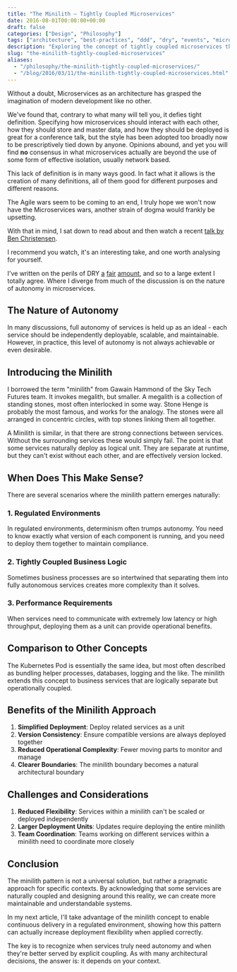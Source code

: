 ```yaml
---
title: "The Minilith – Tightly Coupled Microservices"
date: 2016-08-01T00:00:00+00:00
draft: false
categories: ["Design", "Philosophy"]
tags: ["architecture", "best-practices", "ddd", "dry", "events", "microservices", "technology"]
description: "Exploring the concept of tightly coupled microservices that deploy as a logical unit"
slug: "the-minilith-tightly-coupled-microservices"
aliases:
  - "/philosophy/the-minilith-tightly-coupled-microservices/"
  - "/blog/2016/03/11/the-minilith-tightly-coupled-microservices.html"
---
```


Without a doubt, Microservices as an architecture has grasped the imagination of modern development like no other.

We've found that, contrary to what many will tell you, it defies tight definition. Specifying how microservices should interact with each other, how they should store and master data, and how they should be deployed is great for a conference talk, but the style has been adopted too broadly now to be prescriptively tied down by anyone. Opinions abound, and yet you will find **no** consensus in what microservices actually are beyond the use of some form of effective isolation, usually network based.

This lack of definition is in many ways good. In fact what it allows is the creation of many definitions, all of them good for different purposes and different reasons.

The Agile wars seem to be coming to an end, I truly hope we won't now have the Microservices wars, another strain of dogma would frankly be upsetting.

With that in mind, I sat down to read about and then watch a recent [talk by Ben Christensen](http://www.infoq.com/news/2016/02/services-distributed-monolith).

I recommend you watch, it's an interesting take, and one worth analysing for yourself.

I've written on the perils of DRY [a](http://www.simplicityitself.io/our%20team/2015/01/01/development-by-slogan-dry-part1.html) [fair](http://www.simplicityitself.io/our%20team/2015/01/08/development-by-slogan-dry-part2.html) [amount](http://www.simplicityitself.io/our%20team/2015/01/09/development-by-slogan-dry-part3.html), and so to a large extent I totally agree. Where I diverge from much of the discussion is on the nature of autonomy in microservices.

## The Nature of Autonomy

In many discussions, full autonomy of services is held up as an ideal - each service should be independently deployable, scalable, and maintainable. However, in practice, this level of autonomy is not always achievable or even desirable.

## Introducing the Minilith

I borrowed the term "minilith" from Gawain Hammond of the Sky Tech Futures team. It invokes megalith, but smaller. A megalith is a collection of standing stones, most often interlocked in some way. Stone Henge is probably the most famous, and works for the analogy. The stones were all arranged in concentric circles, with top stones linking them all together.

A Minilith is similar, in that there are strong connections between services. Without the surrounding services these would simply fail. The point is that some services naturally deploy as logical unit. They are separate at runtime, but they can't exist without each other, and are effectively version locked.

## When Does This Make Sense?

There are several scenarios where the minilith pattern emerges naturally:

### 1. Regulated Environments
In regulated environments, determinism often trumps autonomy. You need to know exactly what version of each component is running, and you need to deploy them together to maintain compliance.

### 2. Tightly Coupled Business Logic
Sometimes business processes are so intertwined that separating them into fully autonomous services creates more complexity than it solves.

### 3. Performance Requirements
When services need to communicate with extremely low latency or high throughput, deploying them as a unit can provide operational benefits.

## Comparison to Other Concepts

The Kubernetes Pod is essentially the same idea, but most often described as bundling helper processes, databases, logging and the like. The minilith extends this concept to business services that are logically separate but operationally coupled.

## Benefits of the Minilith Approach

1. **Simplified Deployment**: Deploy related services as a unit
2. **Version Consistency**: Ensure compatible versions are always deployed together
3. **Reduced Operational Complexity**: Fewer moving parts to monitor and manage
4. **Clearer Boundaries**: The minilith boundary becomes a natural architectural boundary

## Challenges and Considerations

1. **Reduced Flexibility**: Services within a minilith can't be scaled or deployed independently
2. **Larger Deployment Units**: Updates require deploying the entire minilith
3. **Team Coordination**: Teams working on different services within a minilith need to coordinate more closely

## Conclusion

The minilith pattern is not a universal solution, but rather a pragmatic approach for specific contexts. By acknowledging that some services are naturally coupled and designing around this reality, we can create more maintainable and understandable systems.

In my next article, I'll take advantage of the minilith concept to enable continuous delivery in a regulated environment, showing how this pattern can actually increase deployment flexibility when applied correctly.

The key is to recognize when services truly need autonomy and when they're better served by explicit coupling. As with many architectural decisions, the answer is: it depends on your context.
